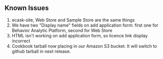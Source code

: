 Known Issues
------------
1. ecask-site, Web Store and Sample Store are the same things
2. We have two "Display name" fields on add application form: first one for Behavior Analytic Platform, second for Web Store
3. HTML isn't working on add application form, so licence link display incorrect  
4. Cookbook tarball now placing in our Amazon S3 bucket. It will switch to github tarball in next release.

